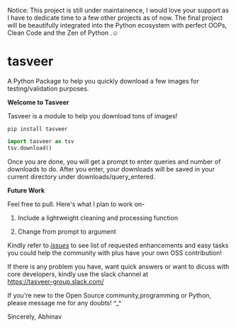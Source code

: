 Notice: This project is still under maintainence, I would love your support as I have to dedicate time to a few other projects as of now. The final project will be beautifully integrated into the Python ecosystem with perfect OOPs, Clean Code and the Zen of Python .☺

# tasveer
A Python Package to help you quickly download a few images for testing/validation purposes.

**Welcome to Tasveer**

Tasveer is a module to help you download tons of images!

```
pip install tasveer
```
```python
import tasveer as tsv
tsv.download()
```

Once you are done, you will get a prompt to enter queries and number of downloads to do. After you enter, your downloads will be saved in your current directory under downloads/query_entered.

**Future Work**

Feel free to pull. Here's what I plan to work on-

1. Include a lightweight cleaning and processing function

2. Change from prompt to argument

Kindly refer to <a href="https://github.com/AbhinavMir/tasveer/issues"><i>issues</i></a> to see list of requested enhancements and easy tasks you could help the community with plus have your own OSS contribution!

If there is any problem you have, want quick answers or want to dicuss with core developers, kindly use the slack channel at <br> https://tasveer-group.slack.com/

If you're new to the Open Source community,programming or Python, please message me for any doubts! ^_^

Sincerely,
Abhinav
   
